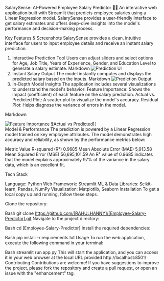 SalarySense: AI-Powered Employee Salary Predictor 🧠💸
An interactive web application built with Streamlit that predicts employee salaries using a Linear Regression model. SalarySense provides a user-friendly interface to get salary estimates and offers deep-dive insights into the model's performance and decision-making process.

Key Features & Screenshots
SalarySense provides a clean, intuitive interface for users to input employee details and receive an instant salary prediction.

1. Interactive Prediction Tool
Users can adjust sliders and select options for Age, Job Title, Years of Experience, Gender, and Education Level to generate a salary estimate.
Markdown
![Prediction UI](  )
2. Instant Salary Output
The model instantly computes and displays the predicted salary based on the inputs.
Markdown
![Prediction Output](  )
3. In-Depth Model Insights
The application includes several visualizations to understand the model's behavior:
Feature Importance: Shows the impact (coefficient) of each feature on the salary prediction.
Actual vs. Predicted Plot: A scatter plot to visualize the model's accuracy.
Residual Plot: Helps diagnose the variance of errors in the model.

Markdown

![Feature Importance](  )
![Actual vs Predicted](  
Model & Performance
The prediction is powered by a Linear Regression model trained on key employee attributes. The model demonstrates high accuracy and reliability, as shown by the performance metrics below:

Metric	Value
R-squared (R²)	0.9685
Mean Absolute Error (MAE)	5,913.58
Mean Squared Error (MSE)	56,695,101.59
An R² value of 0.9685 indicates that the model explains approximately 97% of the variance in the salary data, which is an excellent fit.

Tech Stack

Language: Python
Web Framework: Streamlit
ML & Data Libraries: Scikit-learn, Pandas, NumPy
Visualization: Matplotlib, Seaborn
Installation
To get a local copy up and running, follow these steps.

Clone the repository:

Bash
git clone https://github.com/[RAHULHANNY]/[Employee-Salary-Predictor].git
Navigate to the project directory:

Bash
cd [Employee-Salary-Predictor]
Install the required dependencies:

Bash
pip install -r requirements.txt
Usage
To run the web application, execute the following command in your terminal:

Bash
streamlit run app.py
This will start the application, and you can access it in your web browser at the local URL provided 
http://localhost:8501/
Contributing
Contributions are welcome! If you have suggestions to improve the project, please fork the repository and create a pull request, or open an issue with the "enhancement" tag.
